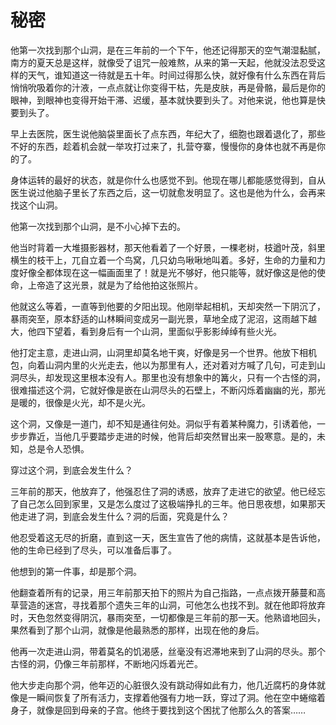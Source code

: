 # 秘密

他第一次找到那个山洞，是在三年前的一个下午，他还记得那天的空气潮湿黏腻，南方的夏天总是这样，就像受了诅咒一般难熬，从来的第一天起，他就没法忍受这样的天气，谁知道这一待就是五十年。时间过得那么快，就好像有什么东西在背后悄悄吮吸着你的汁液，一点点就让你变得干枯，先是皮肤，再是骨骼，最后是你的眼神，到眼神也变得开始干滞、迟缓，基本就快要到头了。对他来说，他也算是快要到头了。 

早上去医院，医生说他脑袋里面长了点东西，年纪大了，细胞也跟着退化了，那些不好的东西，趁着机会就一举攻打过来了，扎营夺寨，慢慢你的身体也就不再是你的了。 

身体运转的最好的状态，就是你什么也感觉不到。他现在哪儿都能感觉得到，自从医生说过他脑子里长了东西之后，这一切就愈发明显了。这也是他为什么，会再来找这个山洞。 

他第一次找到那个山洞，是不小心掉下去的。 

他当时背着一大堆摄影器材，那天他看着了一个好景，一棵老树，枝遒叶茂，斜里横生的枝干上，兀自立着一个鸟窝，几只幼鸟啾啾地叫着。多好，生命的力量和力度好像全都体现在这一幅画面里了！就是光不够好，他只能等，就好像这是他的使命，上帝造了这光景，就是为了给他拍这张照片。 

他就这么等着，一直等到他要的夕阳出现。他刚举起相机，天却突然一下阴沉了，暴雨突至，原本舒适的山林瞬间变成另一副光景，草地全成了泥沼，这雨越下越大，他四下望着，看到身后有一个山洞，里面似乎影影绰绰有些火光。 

他打定主意，走进山洞，山洞里却莫名地干爽，好像是另一个世界。他放下相机包，向着山洞内里的火光走去，他以为那里有人，还对着对方喊了几句，可走到山洞尽头，却发现这里根本没有人。那里也没有想象中的篝火，只有一个古怪的洞，很难描述这个洞，它就好像是嵌在山洞尽头的石壁上，不断闪烁着幽幽的光，那光是暖的，很像是火光，却不是火光。 

这个洞，又像是一道门，却不知是通往何处。洞似乎有着某种魔力，引诱着他，一步步靠近，当他几乎要踏步走进的时候，他背后却突然冒出来一股寒意。是的，未知，总是令人恐惧。 

穿过这个洞，到底会发生什么？ 

三年前的那天，他放弃了，他强忍住了洞的诱惑，放弃了走进它的欲望。他已经忘了自己怎么回到家里，又是怎么度过了这极端挣扎的三年。他日思夜想，如果那天他走进了洞，到底会发生什么？洞的后面，究竟是什么？ 

他忍受着这无尽的折磨，直到这一天，医生宣告了他的病情，这就基本是告诉他，他的生命已经到了尽头，可以准备后事了。 

他想到的第一件事，却是那个洞。 

他翻查着所有的记录，用三年前那天拍下的照片为自己指路，一点点拨开藤蔓和高草营造的迷宫，寻找着那个遗失三年的山洞，可他怎么也找不到。就在他即将放弃时，天色忽然变得阴沉，暴雨突至，一切都像是三年前的那一天。他熟谙地回头，果然看到了那个山洞，就像是他最熟悉的那样，出现在他的身后。 

他再一次走进山洞，带着莫名的饥渴感，丝毫没有迟滞地来到了山洞的尽头。那个古怪的洞，仍像三年前那样，不断地闪烁着光芒。 

他大步走向那个洞，他年迈的心脏很久没有跳动得如此有力，他几近腐朽的身体就像是一瞬间恢复了所有活力，支撑着他强有力地一跃，穿过了洞。他在空中蜷缩着身子，就像是回到母亲的子宫。他终于要找到这个困扰了他那么久的答案……